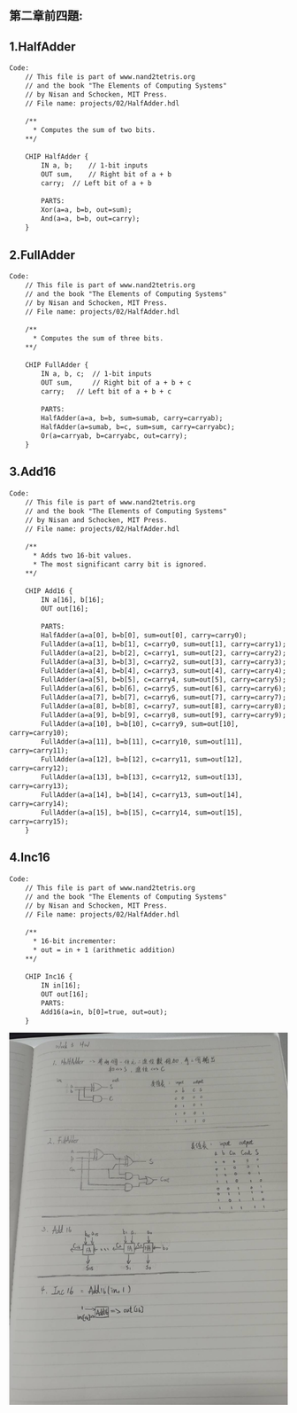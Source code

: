 ## 第二章前四題:

## 1.HalfAdder
    Code:
        // This file is part of www.nand2tetris.org
        // and the book "The Elements of Computing Systems"
        // by Nisan and Schocken, MIT Press.
        // File name: projects/02/HalfAdder.hdl

        /**
          * Computes the sum of two bits.
        **/

        CHIP HalfAdder {
            IN a, b;    // 1-bit inputs
            OUT sum,    // Right bit of a + b 
            carry;  // Left bit of a + b

            PARTS:
            Xor(a=a, b=b, out=sum);
            And(a=a, b=b, out=carry);
        }

## 2.FullAdder
    Code:
        // This file is part of www.nand2tetris.org
        // and the book "The Elements of Computing Systems"
        // by Nisan and Schocken, MIT Press.
        // File name: projects/02/HalfAdder.hdl

        /**
          * Computes the sum of three bits.
        **/

        CHIP FullAdder {
            IN a, b, c;  // 1-bit inputs
            OUT sum,     // Right bit of a + b + c
            carry;   // Left bit of a + b + c

            PARTS:
            HalfAdder(a=a, b=b, sum=sumab, carry=carryab);
            HalfAdder(a=sumab, b=c, sum=sum, carry=carryabc);
            Or(a=carryab, b=carryabc, out=carry);
        }

## 3.Add16
    Code:
        // This file is part of www.nand2tetris.org
        // and the book "The Elements of Computing Systems"
        // by Nisan and Schocken, MIT Press.
        // File name: projects/02/HalfAdder.hdl

        /**
          * Adds two 16-bit values.
          * The most significant carry bit is ignored.
        **/

        CHIP Add16 {
            IN a[16], b[16];
            OUT out[16];

            PARTS:
            HalfAdder(a=a[0], b=b[0], sum=out[0], carry=carry0);
            FullAdder(a=a[1], b=b[1], c=carry0, sum=out[1], carry=carry1);
            FullAdder(a=a[2], b=b[2], c=carry1, sum=out[2], carry=carry2);
            FullAdder(a=a[3], b=b[3], c=carry2, sum=out[3], carry=carry3);
            FullAdder(a=a[4], b=b[4], c=carry3, sum=out[4], carry=carry4);
            FullAdder(a=a[5], b=b[5], c=carry4, sum=out[5], carry=carry5);
            FullAdder(a=a[6], b=b[6], c=carry5, sum=out[6], carry=carry6);
            FullAdder(a=a[7], b=b[7], c=carry6, sum=out[7], carry=carry7);
            FullAdder(a=a[8], b=b[8], c=carry7, sum=out[8], carry=carry8);
            FullAdder(a=a[9], b=b[9], c=carry8, sum=out[9], carry=carry9);
            FullAdder(a=a[10], b=b[10], c=carry9, sum=out[10], carry=carry10);
            FullAdder(a=a[11], b=b[11], c=carry10, sum=out[11], carry=carry11);
            FullAdder(a=a[12], b=b[12], c=carry11, sum=out[12], carry=carry12);
            FullAdder(a=a[13], b=b[13], c=carry12, sum=out[13], carry=carry13);
            FullAdder(a=a[14], b=b[14], c=carry13, sum=out[14], carry=carry14);
            FullAdder(a=a[15], b=b[15], c=carry14, sum=out[15], carry=carry15);
        }

## 4.Inc16
    Code:
        // This file is part of www.nand2tetris.org
        // and the book "The Elements of Computing Systems"
        // by Nisan and Schocken, MIT Press.
        // File name: projects/02/HalfAdder.hdl

        /**
          * 16-bit incrementer:
          * out = in + 1 (arithmetic addition)
        **/

        CHIP Inc16 {
            IN in[16];
            OUT out[16];
            PARTS:
            Add16(a=in, b[0]=true, out=out);
        }
![image](./1.jpg)
